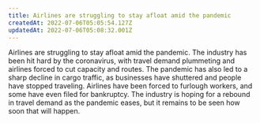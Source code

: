 ```yaml
---
title: Airlines are struggling to stay afloat amid the pandemic
createdAt: 2022-07-06T05:05:54.127Z
updatedAt: 2022-07-06T05:08:32.001Z
---
```


Airlines are struggling to stay afloat amid the pandemic. The industry has been hit hard by the coronavirus, with travel demand plummeting and airlines forced to cut capacity and routes. The pandemic has also led to a sharp decline in cargo traffic, as businesses have shuttered and people have stopped traveling. Airlines have been forced to furlough workers, and some have even filed for bankruptcy. The industry is hoping for a rebound in travel demand as the pandemic eases, but it remains to be seen how soon that will happen.
